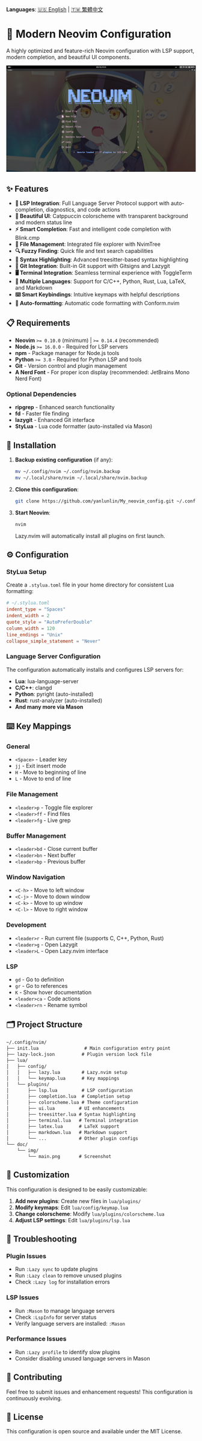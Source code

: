 <!-- Language Selection -->
**Languages**: [🇺🇸 English](README.md) | [🇹🇼 繁體中文](README.zh-TW.md)

# 🚀 Modern Neovim Configuration

A highly optimized and feature-rich Neovim configuration with LSP support, modern completion, and beautiful UI components.

![main](https://github.com/yanlunlin/My_neovim_config/blob/main/doc/img/main.png)

## ✨ Features

- **🔧 LSP Integration**: Full Language Server Protocol support with auto-completion, diagnostics, and code actions
- **🎨 Beautiful UI**: Catppuccin colorscheme with transparent background and modern status line
- **⚡ Smart Completion**: Fast and intelligent code completion with Blink.cmp
- **📁 File Management**: Integrated file explorer with NvimTree
- **🔍 Fuzzy Finding**: Quick file and text search capabilities
- **🌳 Syntax Highlighting**: Advanced treesitter-based syntax highlighting
- **🔀 Git Integration**: Built-in Git support with Gitsigns and Lazygit
- **🖥️ Terminal Integration**: Seamless terminal experience with ToggleTerm
- **📝 Multiple Languages**: Support for C/C++, Python, Rust, Lua, LaTeX, and Markdown
- **⌨️ Smart Keybindings**: Intuitive keymaps with helpful descriptions
- **🔧 Auto-formatting**: Automatic code formatting with Conform.nvim

## 📋 Requirements

- **Neovim** `>= 0.10.0` (minimum) | `>= 0.14.4` (recommended)
- **Node.js** `>= 16.0.0` - Required for LSP servers
- **npm** - Package manager for Node.js tools
- **Python** `>= 3.8` - Required for Python LSP and tools
- **Git** - Version control and plugin management
- **A Nerd Font** - For proper icon display (recommended: JetBrains Mono Nerd Font)

### Optional Dependencies

- **ripgrep** - Enhanced search functionality
- **fd** - Faster file finding
- **lazygit** - Enhanced Git interface
- **StyLua** - Lua code formatter (auto-installed via Mason)

## 🚀 Installation

1. **Backup existing configuration** (if any):
   ```bash
   mv ~/.config/nvim ~/.config/nvim.backup
   mv ~/.local/share/nvim ~/.local/share/nvim.backup
   ```

2. **Clone this configuration**:
   ```bash
   git clone https://github.com/yanlunlin/My_neovim_config.git ~/.config/nvim
   ```

3. **Start Neovim**:
   ```bash
   nvim
   ```
   
   Lazy.nvim will automatically install all plugins on first launch.

## ⚙️ Configuration

### StyLua Setup

Create a `.stylua.toml` file in your home directory for consistent Lua formatting:

```toml
# ~/.stylua.toml
indent_type = "Spaces"
indent_width = 2
quote_style = "AutoPreferDouble"
column_width = 120
line_endings = "Unix"
collapse_simple_statement = "Never"
```

### Language Server Configuration

The configuration automatically installs and configures LSP servers for:

- **Lua**: lua-language-server
- **C/C++**: clangd
- **Python**: pyright (auto-installed)
- **Rust**: rust-analyzer (auto-installed)
- **And many more via Mason**

## ⌨️ Key Mappings

### General
- `<Space>` - Leader key
- `jj` - Exit insert mode
- `H` - Move to beginning of line
- `L` - Move to end of line

### File Management
- `<leader>p` - Toggle file explorer
- `<leader>ff` - Find files
- `<leader>fg` - Live grep

### Buffer Management
- `<leader>bd` - Close current buffer
- `<leader>bn` - Next buffer
- `<leader>bp` - Previous buffer

### Window Navigation
- `<C-h>` - Move to left window
- `<C-j>` - Move to down window
- `<C-k>` - Move to up window
- `<C-l>` - Move to right window

### Development
- `<leader>r` - Run current file (supports C, C++, Python, Rust)
- `<leader>g` - Open Lazygit
- `<leader>L` - Open Lazy.nvim interface

### LSP
- `gd` - Go to definition
- `gr` - Go to references
- `K` - Show hover documentation
- `<leader>ca` - Code actions
- `<leader>rn` - Rename symbol

## 🗂️ Project Structure

```
~/.config/nvim/
├── init.lua                 # Main configuration entry point
├── lazy-lock.json          # Plugin version lock file
├── lua/
│   ├── config/
│   │   ├── lazy.lua        # Lazy.nvim setup
│   │   └── keymap.lua      # Key mappings
│   └── plugins/
│       ├── lsp.lua         # LSP configuration
│       ├── completion.lua  # Completion setup
│       ├── colorscheme.lua # Theme configuration
│       ├── ui.lua         # UI enhancements
│       ├── treesitter.lua # Syntax highlighting
│       ├── terminal.lua   # Terminal integration
│       ├── latex.lua      # LaTeX support
│       ├── markdown.lua   # Markdown support
│       └── ...            # Other plugin configs
└── doc/
    └── img/
        └── main.png       # Screenshot
```

## 🔧 Customization

This configuration is designed to be easily customizable:

1. **Add new plugins**: Create new files in `lua/plugins/`
2. **Modify keymaps**: Edit `lua/config/keymap.lua`
3. **Change colorscheme**: Modify `lua/plugins/colorscheme.lua`
4. **Adjust LSP settings**: Edit `lua/plugins/lsp.lua`

## 🐛 Troubleshooting

### Plugin Issues
- Run `:Lazy sync` to update plugins
- Run `:Lazy clean` to remove unused plugins
- Check `:Lazy log` for installation errors

### LSP Issues
- Run `:Mason` to manage language servers
- Check `:LspInfo` for server status
- Verify language servers are installed: `:Mason`

### Performance Issues
- Run `:Lazy profile` to identify slow plugins
- Consider disabling unused language servers in Mason

## 🤝 Contributing

Feel free to submit issues and enhancement requests! This configuration is continuously evolving.

## 📄 License

This configuration is open source and available under the MIT License.

